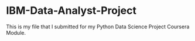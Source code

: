 # IBM-Data-Analyst-Project

This is my file that I submitted for my Python Data Science Project Coursera Module.
